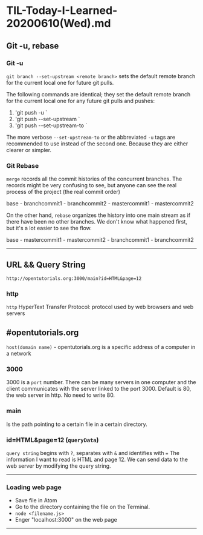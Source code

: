 # TIL-Today-I-Learned- 20200610(Wed).md

## Git -u, rebase

### Git -u

`git branch --set-upstream <remote branch>`
sets the default remote branch for the current local one for future git pulls.

The following commands are identical;
they set the default remote branch for the current local one for any future git pulls and pushes:

1. 'git push -u <remote branch> <local branch>`
2. 'git push --set-upstream <remote branch> <local branch>`
3. 'git push --set-upstream-to <remote branch> <local branch>`

The more verbose `--set-upstream-to` or the abbreviated `-u` tags are recommended to use
instead of the second one. Because they are either clearer or simpler.

### Git Rebase

`merge` records all the commit histories of the concurrent branches.
The records might be very confusing to see, but anyone can see the real process of the project (the real commit order)

base - branchcommit1 - branchcommit2
     - mastercommit1 - mastercommit2


On the other hand, `rebase` organizes the history into one main stream as if there have been no other branches.
We don't know what happened first, but it's a lot easier to see the flow.

base - mastercommit1 - mastercommit2 - branchcommit1 - branchcommit2

---

## URL && Query String

`http://opentutorials.org:3000/main?id=HTML&page=12`

### http
`http` HyperText Transfer Protocol: protocol used by web browsers and web servers

## #opentutorials.org
`host(domain name)` - opentutorials.org is a specific address of a computer in a network

### 3000
3000 is a `port` number.
There can be many servers in one computer
and the client communicates with the server linked to the port 3000.
Default is 80, the web server in http. No need to write 80.

### main
Is the path pointing to a certain file in a certain directory.

### id=HTML&page=12 (`queryData`)
`query string` begins with `?`, separates with `&` and identifies with `=`
The information I want to read is HTML and page 12.
We can send data to the web server by modifying the query string.


---

### Loading web page
- Save file in Atom
- Go to the directory containing the file on the Terminal.
- `node <filename.js>`
- Enger "localhost:3000" on the web page

---

